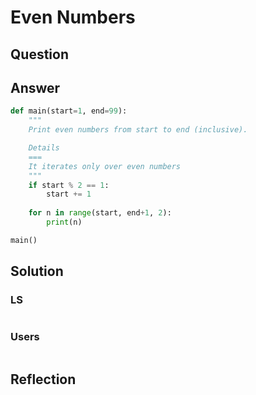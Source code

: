 # Even Numbers

## Question

## Answer

```python
def main(start=1, end=99):
    """
    Print even numbers from start to end (inclusive).

    Details
    ===
    It iterates only over even numbers
    """
    if start % 2 == 1:
        start += 1
    
    for n in range(start, end+1, 2):
        print(n)

main()
```

## Solution

### LS

```python

```

### Users

```python

```

## Reflection
